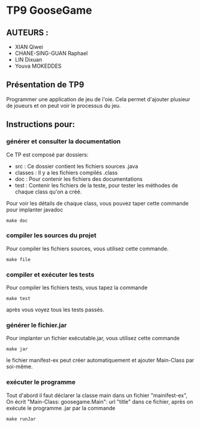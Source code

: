 # TP9 GooseGame

## AUTEURS :
- XIAN Qiwei
- CHANE-SING-GUAN Raphael
- LIN Dixuan
- Youva MOKEDDES

## Présentation de TP9

Programmer une application de jeu de l'oie. Cela permet d'ajouter plusieur de joueurs et
on peut voir le processus du jeu.

## Instructions pour:

### générer et consulter la documentation

Ce TP est composé par dossiers:
- src : Ce dossier contient les fichiers sources .java
- classes : Il y a les fichiers compilés .class
- doc : Pour contenir les fichiers des documentations
- test : Contenir les fichiers de la teste, pour tester les méthodes de chaque class qu'on a créé.

Pour voir les détails de chaque class, vous pouvez taper cette commande pour implanter javadoc
```
make doc
```

### compiler les sources du projet

Pour compiler les fichiers sources, vous utilisez cette commande.
```
make file
```


### compiler et exécuter les tests

Pour compiler les fichiers tests, vous tapez la commande
```
make test
```
après vous voyez tous les tests passés.



### générer le fichier.jar
Pour implanter un fichier exécutable.jar, vous utilisez cette commande
```
make jar
```
le fichier manifest-ex peut créer automatiquement et ajouter Main-Class par soi-même.


### exécuter le programme

Tout d'abord il faut déclarer la classe main dans un fichier "mainifest-ex",
On écrit "Main-Class: goosegame.Main": url "title" dans ce fichier, après on exécute le programme .jar
par la commande  
```
make runJar
```
